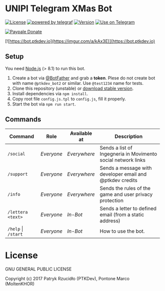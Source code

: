 # UNIPI Telegram XMas Bot
[![License](https://img.shields.io/badge/license-GLPv3-brightgreen.svg)]()
[![powered by telegraf](https://img.shields.io/badge/powered%20by-telegraf-46aef7.svg)](https://github.com/telegraf/telegraf)
[![Version](https://img.shields.io/badge/version-v0.2.1-lightgrey.svg)](https://github.com/MoltenKH0R/UNIPI-Telegram-XMas-bot)
[![Use on Telegram](https://img.shields.io/badge/try%20bot%20on-Telegram-blue.svg)](https://t.me/SantaGauss_bot)

[![Paypale Donate](https://img.shields.io/badge/donate-PayPal-red.svg)](https://paypal.me/Kh0r)

[![https://bot.ptkdev.io](https://imgur.com/a/kAx3E)](https://bot.ptkdev.io)

## Setup
You need [Node.js](https://nodejs.org/) (> 8.1) to run this bot.

1. Create a bot via [@BotFather](https://t.me/BotFather) and grab a **token**. Plese do not create bot with name `@ptkdev_bot2` or similar. Use `@test1234` name for tests.
2. Clone this repository (unstable) or [download stable version](https://github.com/MoltenKH0R/UNIPI-Telegram-XMas-bot/releases).
3. Install dependencies via `npm install`.
4. Copy root file `config.js.tpl` to `config.js`, fill it properly.
5. Start the bot via `npm run start`.

## Commands
Command                 | Role       | Available at | Description
----------------------- | ---------- | ------------ | -----------------
`/social`                | _Everyone_ | _Everywhere_ | Sends a list of Ingegneria in Movimento social network links
`/support`              | _Everyone_ | _Everywhere_ | Sends a message with developer email and @ptkdev credits
`/info`             | _Everyone_ | _Everywhere_ | Sends the rules of the game and user privacy protection
`/lettera <text>`         | _Everyone_ | _In-Bot_     | Sends a letter to defined email (from a static address)
`/help` \| `/start`     | _Everyone_ | _In-Bot_     | How to use the bot.


# License

GNU GENERAL PUBLIC LICENSE

Copyright (c) 2017 Patryk Rzucidło (PTKDev), Pontone Marco (MoltenKHOR)
